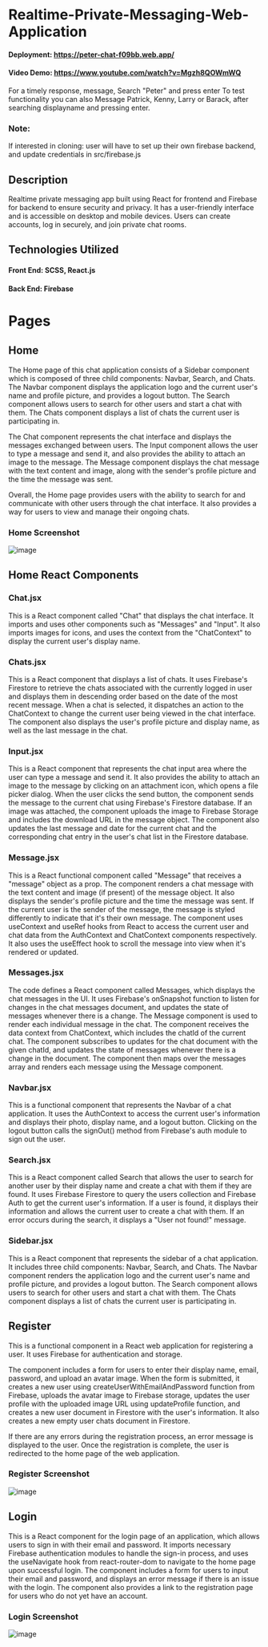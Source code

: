 # Realtime-Private-Messaging-Web-Application
#### Deployment: https://peter-chat-f09bb.web.app/
#### Video Demo: https://www.youtube.com/watch?v=Mgzh8QOWmWQ
For a timely response, message, Search "Peter" and press enter 
To test functionality you can also Message Patrick, Kenny, Larry or Barack, after searching displayname and pressing enter.
### Note: 
If interested in cloning: user will have to set up their own firebase backend, and update credentials in src/firebase.js
## Description
Realtime private messaging app built using React for frontend and Firebase for backend to ensure security and privacy. It has a user-friendly interface and is accessible on desktop and mobile devices. Users can create accounts, log in securely, and join private chat rooms.

## Technologies Utilized
#### Front End: SCSS, React.js
#### Back End: Firebase


# Pages
## Home
The Home page of this chat application consists of a Sidebar component which is composed of three child components: Navbar, Search, and Chats. The Navbar component displays the application logo and the current user's name and profile picture, and provides a logout button. The Search component allows users to search for other users and start a chat with them. The Chats component displays a list of chats the current user is participating in.

The Chat component represents the chat interface and displays the messages exchanged between users. The Input component allows the user to type a message and send it, and also provides the ability to attach an image to the message. The Message component displays the chat message with the text content and image, along with the sender's profile picture and the time the message was sent.

Overall, the Home page provides users with the ability to search for and communicate with other users through the chat interface. It also provides a way for users to view and manage their ongoing chats.

### Home Screenshot
![image](https://user-images.githubusercontent.com/87671757/234015426-7ca5eb3c-9b43-48ff-b79f-51121f35d575.png)
## Home React Components
### Chat.jsx
This is a React component called "Chat" that displays the chat interface. It imports and uses other components such as "Messages" and "Input". It also imports images for icons, and uses the context from the "ChatContext" to display the current user's display name.

### Chats.jsx
This is a React component that displays a list of chats. It uses Firebase's Firestore to retrieve the chats associated with the currently logged in user and displays them in descending order based on the date of the most recent message. When a chat is selected, it dispatches an action to the ChatContext to change the current user being viewed in the chat interface. The component also displays the user's profile picture and display name, as well as the last message in the chat.

### Input.jsx
This is a React component that represents the chat input area where the user can type a message and send it. It also provides the ability to attach an image to the message by clicking on an attachment icon, which opens a file picker dialog. When the user clicks the send button, the component sends the message to the current chat using Firebase's Firestore database. If an image was attached, the component uploads the image to Firebase Storage and includes the download URL in the message object. The component also updates the last message and date for the current chat and the corresponding chat entry in the user's chat list in the Firestore database.

### Message.jsx
This is a React functional component called "Message" that receives a "message" object as a prop. The component renders a chat message with the text content and image (if present) of the message object. It also displays the sender's profile picture and the time the message was sent. If the current user is the sender of the message, the message is styled differently to indicate that it's their own message. The component uses useContext and useRef hooks from React to access the current user and chat data from the AuthContext and ChatContext components respectively. It also uses the useEffect hook to scroll the message into view when it's rendered or updated.

### Messages.jsx
The code defines a React component called Messages, which displays the chat messages in the UI. It uses Firebase's onSnapshot function to listen for changes in the chat messages document, and updates the state of messages whenever there is a change. The Message component is used to render each individual message in the chat. The component receives the data context from ChatContext, which includes the chatId of the current chat. The component subscribes to updates for the chat document with the given chatId, and updates the state of messages whenever there is a change in the document. The component then maps over the messages array and renders each message using the Message component.

### Navbar.jsx
This is a functional component that represents the Navbar of a chat application. It uses the AuthContext to access the current user's information and displays their photo, display name, and a logout button. Clicking on the logout button calls the signOut() method from Firebase's auth module to sign out the user.

### Search.jsx
This is a React component called Search that allows the user to search for another user by their display name and create a chat with them if they are found. It uses Firebase Firestore to query the users collection and Firebase Auth to get the current user's information. If a user is found, it displays their information and allows the current user to create a chat with them. If an error occurs during the search, it displays a "User not found!" message.

### Sidebar.jsx
This is a React component that represents the sidebar of a chat application. It includes three child components: Navbar, Search, and Chats. The Navbar component renders the application logo and the current user's name and profile picture, and provides a logout button. The Search component allows users to search for other users and start a chat with them. The Chats component displays a list of chats the current user is participating in.

## Register
This is a functional component in a React web application for registering a user. It uses Firebase for authentication and storage.

The component includes a form for users to enter their display name, email, password, and upload an avatar image. When the form is submitted, it creates a new user using createUserWithEmailAndPassword function from Firebase, uploads the avatar image to Firebase storage, updates the user profile with the uploaded image URL using updateProfile function, and creates a new user document in Firestore with the user's information. It also creates a new empty user chats document in Firestore.

If there are any errors during the registration process, an error message is displayed to the user. Once the registration is complete, the user is redirected to the home page of the web application.
### Register Screenshot
![image](https://user-images.githubusercontent.com/87671757/234019890-a7b7d65a-1945-4d22-9dff-78ae37bfcb6e.png)
## Login
This is a React component for the login page of an application, which allows users to sign in with their email and password. It imports necessary Firebase authentication modules to handle the sign-in process, and uses the useNavigate hook from react-router-dom to navigate to the home page upon successful login. The component includes a form for users to input their email and password, and displays an error message if there is an issue with the login. The component also provides a link to the registration page for users who do not yet have an account.
### Login Screenshot
![image](https://user-images.githubusercontent.com/87671757/234019988-d8f4ca1d-e432-46cf-a3c3-70ccff32154a.png)
